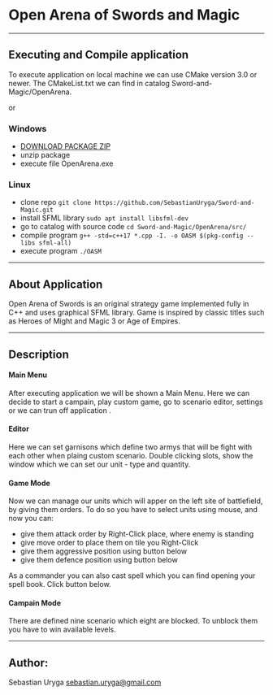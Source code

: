# Open Arena of Swords and Magic

---

## Executing and Compile application 

To execute application on local machine we can use CMake version 3.0 or newer.
The CMakeList.txt we can find in catalog Sword-and-Magic/OpenArena.

or

### Windows
 - [DOWNLOAD PACKAGE ZIP](https://github.com/SebastianUryga/Sword-and-Magic/releases/download/v0.1.1/Release.zip)
 - unzip package
 - execute file OpenArena.exe
 
### Linux
 - clone repo       ```git clone https://github.com/SebastianUryga/Sword-and-Magic.git```
 - install SFML library ```sudo apt install libsfml-dev```
 - go to catalog with source code ```cd Sword-and-Magic/OpenArena/src/```
 - compile program          ```g++ -std=c++17 *.cpp -I. -o OASM $(pkg-config --libs sfml-all)```
 - execute program            ```./OASM```


---
## About Application
Open Arena of Swords is an original strategy game implemented fully in C++ and uses graphical SFML library.
Game is inspired by classic titles such as Heroes of Might and Magic 3 or Age of Empires.

---
## Description
#### Main Menu
After executing application  we will be shown a Main Menu.
Here we can decide to start a campain, play custom game, go to scenario editor, settings or we can trun off application .
#### Editor
Here we can set garnisons which define two armys that will be fight with each other when plaing custom scenario. Double clicking slots, show the window which we can set our unit - type and quantity.
#### Game Mode
Now we can manage our units which will apper on the left site of battlefield, by giving them orders.
To do so you have to select units using mouse, and now you can:
- give them attack order by Right-Click place, where enemy is standing
- give move order to place them on tile you Right-Click
- give them aggressive position using button below
- give them defence position using button below

As a commander you can also cast spell which you can find opening your spell book. Click button below. 

#### Campain Mode
There are defined nine scenario which eight are blocked. To unblock them you have to win available levels.

---
## Author:
Sebastian Uryga
sebastian.uryga@gmail.com
